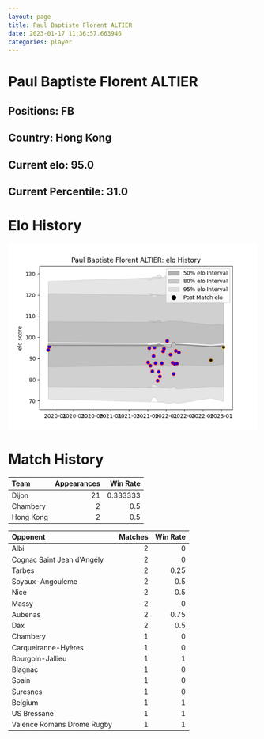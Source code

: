 ```yaml
---  
layout: page  
title: Paul Baptiste Florent ALTIER  
date: 2023-01-17 11:36:57.663946  
categories: player  
---
```

# Paul Baptiste Florent ALTIER

## Positions: FB

## Country: Hong Kong

## Current elo: 95.0

## Current Percentile: 31.0

# Elo History


![elo history](history_PaulBaptisteFlorentALTIER.png)
# Match History


| Team      |   Appearances |   Win Rate |
|:----------|--------------:|-----------:|
| Dijon     |            21 |   0.333333 |
| Chambery  |             2 |   0.5      |
| Hong Kong |             2 |   0.5      |

| Opponent                   |   Matches |   Win Rate |
|:---------------------------|----------:|-----------:|
| Albi                       |         2 |       0    |
| Cognac Saint Jean d'Angély |         2 |       0    |
| Tarbes                     |         2 |       0.25 |
| Soyaux-Angouleme           |         2 |       0.5  |
| Nice                       |         2 |       0.5  |
| Massy                      |         2 |       0    |
| Aubenas                    |         2 |       0.75 |
| Dax                        |         2 |       0.5  |
| Chambery                   |         1 |       0    |
| Carqueiranne-Hyères        |         1 |       0    |
| Bourgoin-Jallieu           |         1 |       1    |
| Blagnac                    |         1 |       0    |
| Spain                      |         1 |       0    |
| Suresnes                   |         1 |       0    |
| Belgium                    |         1 |       1    |
| US Bressane                |         1 |       1    |
| Valence Romans Drome Rugby |         1 |       1    |